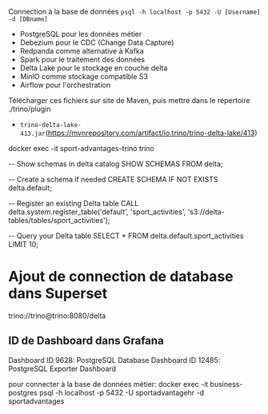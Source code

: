 


Connection à la base de données
`psql -h localhost -p 5432 -U [Username] -d [DBname]`

- PostgreSQL pour les données métier
- Debezium pour le CDC (Change Data Capture)
- Redpanda comme alternative à Kafka
- Spark pour le traitement des données
- Delta Lake pour le stockage en couche delta
- MinIO comme stockage compatible S3
- Airflow pour l'orchestration

Télécharger ces fichiers sur site de Maven, puis mettre dans le répertoire ./trino/plugin
- `trino-delta-lake-413.jar`(https://mvnrepository.com/artifact/io.trino/trino-delta-lake/413) 


docker exec -it sport-advantages-trino trino

-- Show schemas in delta catalog
SHOW SCHEMAS FROM delta;

-- Create a schema if needed
CREATE SCHEMA IF NOT EXISTS delta.default;

-- Register an existing Delta table
CALL delta.system.register_table('default', 'sport_activities', 's3://delta-tables/tables/sport_activities');

-- Query your Delta table
SELECT * FROM delta.default.sport_activities LIMIT 10;


# Ajout de connection de database dans Superset 
trino://trino@trino:8080/delta


## ID de Dashboard dans Grafana
Dashboard ID 9628: PostgreSQL Database
Dashboard ID 12485: PostgreSQL Exporter Dashboard



pour connecter à la base de données métier: docker exec -it business-postgres psql -h localhost -p 5432 -U sportadvantagehr -d sportadvantages